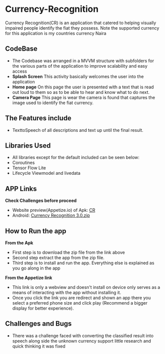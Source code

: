 # Currency-Recognition

Currency Recognition(CR) is an application that catered to helping visually impaired people identify the fiat they possess. Note the supported currency for this application is my countries currency Naira 

## CodeBase
* The Codebase was arranged in a MVVM structure with subfolders for the various parts of the application to improve scalability and easy access
* **Splash Screen** This activity basically welcomes the user into the application
* **Home page** On this page the user is presented with a text that is read out loud to them so as to be able to hear and know what to do next.
* **Camera Page** This page is wear the camera is found that captures the image used to identify the fiat currency.

## The Features include
* TexttoSpeech of all descriptions and text up until the final result.


## Libraries Used
* All libraries except for the default included can be seen below:
* Coroutines
* Tensor Flow Lite
* Lifecycle Viewmodel and livedata


## APP Links
**Check Challenges before proceed**
* Website preview(Appetize.io) of Apk: <a href="">CR</a>
* Android: [Currency Recognition 3.0.zip](https://github.com/Esetobore/Currency-Recognition/files/11291099/Currency.Recognition.3.0.zip)


## How to Run the app
**From the Apk**
*  First step is to download the zip file from the link above 
*  Second step extract the app from the zip file.
*  Third step is to install and run the app. Everything else is explained as you go along in the app

**From the Appetize link**
*  This link is only a webview and doesn't install on device only serves as a means of interacting with the app without installing it.
*  Once you click the link you are redirect and shown an app there you select a preferred phone size and click play (Recommend a bigger display for better experience).

## Challenges and Bugs
* There was a challenge faced with converting the classified result into speech along side the unknown currency support little research and quick thinking it was fixed





